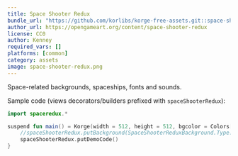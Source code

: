 ```yaml
---
title: Space Shooter Redux
bundle_url: "https://github.com/korlibs/korge-free-assets.git::space-shooter-redux::313209df340578f036b81376ade911fb40d4cea4##7abbaa83a7de1da2d38aee9fce8eccc3ecd78fd09e1131b162575fbd477823e7"
author_url: https://opengameart.org/content/space-shooter-redux
license: CC0
author: Kenney
required_vars: []
platforms: [common]
category: assets
image: space-shooter-redux.png
---
```


Space-related backgrounds, spaceships, fonts and sounds.

Sample code (views decorators/builders prefixed with `spaceShooterRedux`):

```kotlin
import spaceredux.*

suspend fun main() = Korge(width = 512, height = 512, bgcolor = Colors["#2b2b2b"]) {
    //spaceShooterRedux.putBackground(SpaceShooterReduxBackground.Type.BLUE, speedX = 2.0, speedY = 1.0)
    spaceShooterRedux.putDemoCode()
}
```
